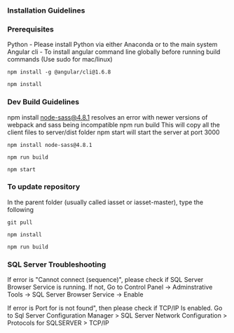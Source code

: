 ### Installation Guidelines


### Prerequisites

Python - Please install Python via either Anaconda or to the main system
Angular cli -  To install angular command line globally before running build commands (Use sudo for mac/linux) 
```
npm install -g @angular/cli@1.6.8 

npm install
```

### Dev Build Guidelines

npm install node-sass@4.8.1 resolves an error with newer versions of webpack and sass being incompatible
npm run build This will copy all the client files to server/dist folder
npm start will start the server at port 3000
```
npm install node-sass@4.8.1

npm run build 

npm start 
```


### To update repository

In the parent folder (usually called iasset or iasset-master), type the following

```
git pull

npm install

npm run build
```

### SQL Server Troubleshooting

If error is "Cannot connect (sequence)", please check if SQL Server Browser Service is running.
If not, Go to Control Panel -> Adminstrative Tools -> SQL Server Browser Service -> Enable

If error is Port for <instanceName> is not found", then please check if TCP/IP Is enabled.
Go to Sql Server Configuration Manager > SQL Server Network Configuration > Protocols for SQLSERVER > TCP/IP
